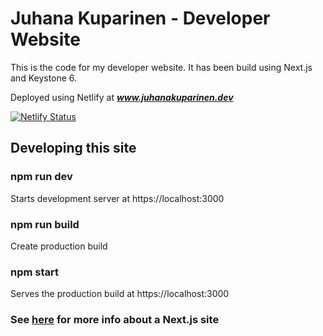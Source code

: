 # Juhana Kuparinen - Developer Website

This is the code for my developer website. It has been build using Next.js and Keystone 6.

Deployed using Netlify at ***www.juhanakuparinen.dev***

[![Netlify Status](https://api.netlify.com/api/v1/badges/73252c8f-5102-40a6-8606-611aa06f3269/deploy-status)](https://app.netlify.com/sites/jovial-darwin-243abd/deploys)

## Developing this site

### npm run dev

Starts development server at https://localhost:3000

### npm run build

Create production build

### npm start

Serves the production build at https://localhost:3000

### See [here](./NEXT.md) for more info about a Next.js site